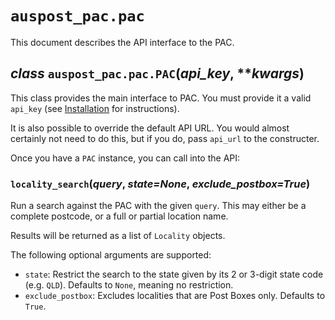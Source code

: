 # `auspost_pac.pac`

This document describes the API interface to the PAC.

## *class* `auspost_pac.pac.PAC`(*api_key*, ***kwargs*)

This class provides the main interface to PAC. You must provide it
a valid `api_key` (see [Installation](../installation.md#api-key) for instructions).

It is also possible to override the default API URL. You would almost certainly
not need to do this, but if you do, pass `api_url` to the constructer.

Once you have a `PAC` instance, you can call into the API:

### `locality_search`(*query*, *state=None*, *exclude_postbox=True*)

Run a search against the PAC with the given `query`. This may either be a
complete postcode, or a full or partial location name.

Results will be returned as a list of `Locality` objects.

The following optional arguments are supported:

* `state`: Restrict the search to the state given by its 2 or 3-digit state code (e.g. `QLD`). Defaults to `None`, meaning no restriction.
* `exclude_postbox`: Excludes localities that are Post Boxes only. Defaults to `True`.

